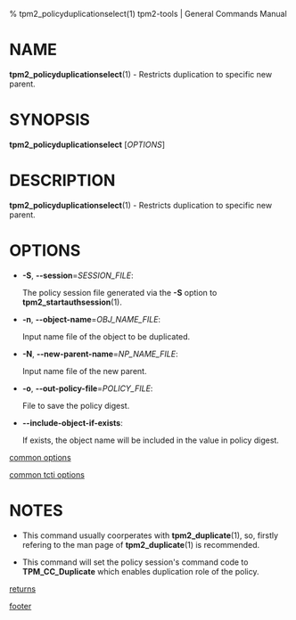% tpm2_policyduplicationselect(1) tpm2-tools | General Commands Manual

# NAME

**tpm2_policyduplicationselect**(1) - Restricts duplication to specific new parent.

# SYNOPSIS

**tpm2_policyduplicationselect** [*OPTIONS*]

# DESCRIPTION

**tpm2_policyduplicationselect**(1) - Restricts duplication to specific new parent.

# OPTIONS

  * **-S**, **\--session**=_SESSION_FILE_:

    The policy session file generated via the **-S** option to
    **tpm2_startauthsession**(1).

  * **-n**, **\--object-name**=_OBJ\_NAME\_FILE_:

    Input name file of the object to be duplicated.

  * **-N**, **\--new-parent-name**=_NP\_NAME\_FILE_:

    Input name file of the new parent.

  * **-o**, **\--out-policy-file**=_POLICY\_FILE_:

    File to save the policy digest.

  * **\--include-object-if-exists**:

    If exists, the object name will be included in the value in policy digest.

[common options](common/options.md)

[common tcti options](common/tcti.md)

# NOTES

* This command usually coorperates with **tpm2_duplicate**(1), so, firstly refering to the man page of **tpm2_duplicate**(1)
is recommended.

* This command will set the policy session's command code to **TPM_CC_Duplicate** which enables duplication role of
the policy.

[returns](common/returns.md)

[footer](common/footer.md)

